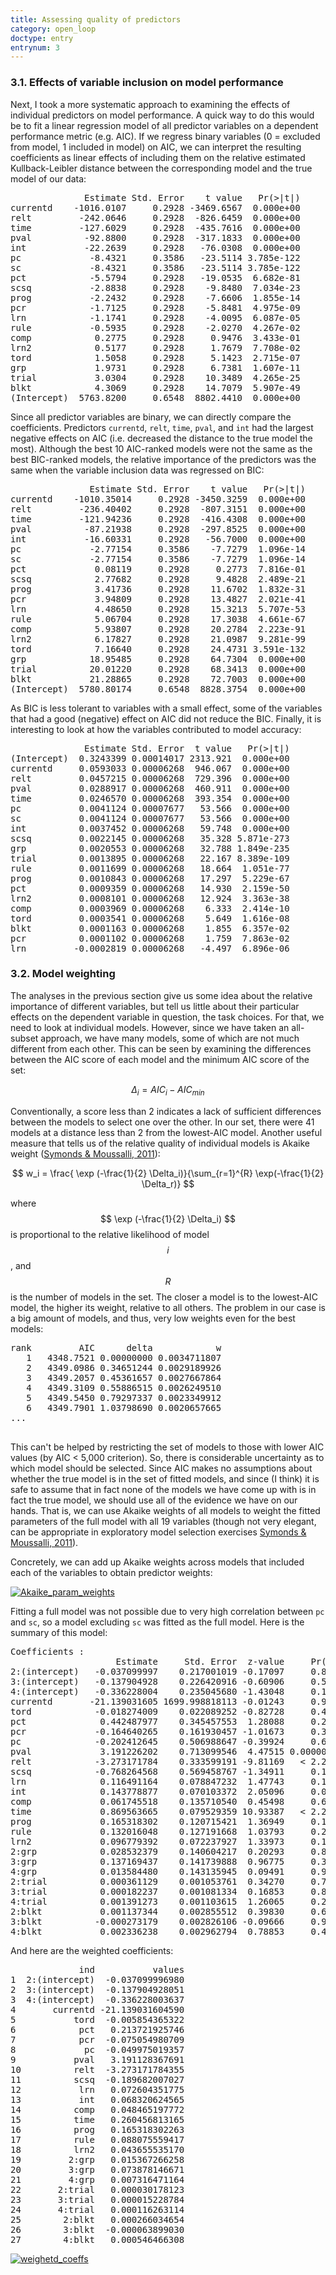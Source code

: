 ```yaml
---
title: Assessing quality of predictors
category: open_loop
doctype: entry
entrynum: 3
---
```


### 3.1. Effects of variable inclusion on model performance

Next, I took a more systematic approach to examining the effects of individual predictors on model performance. A quick way to do this would be to fit a linear regression model of all predictor variables on a dependent performance metric (e.g. AIC). If we regress binary variables (0 = excluded from model, 1 included in model) on AIC, we can interpret the resulting coefficients as linear effects of including them on the relative estimated Kullback-Leibler distance between the corresponding model and the true model of our data:

<pre class='codeblock'>
              Estimate Std. Error    t value   Pr(>|t|)
currentd    -1016.0107     0.2928 -3469.6567  0.000e+00
relt         -242.0646     0.2928  -826.6459  0.000e+00
time         -127.6029     0.2928  -435.7616  0.000e+00
pval          -92.8800     0.2928  -317.1833  0.000e+00
int           -22.2639     0.2928   -76.0308  0.000e+00
pc             -8.4321     0.3586   -23.5114 3.785e-122
sc             -8.4321     0.3586   -23.5114 3.785e-122
pct            -5.5794     0.2928   -19.0535  6.682e-81
scsq           -2.8838     0.2928    -9.8480  7.034e-23
prog           -2.2432     0.2928    -7.6606  1.855e-14
pcr            -1.7125     0.2928    -5.8481  4.975e-09
lrn            -1.1741     0.2928    -4.0095  6.087e-05
rule           -0.5935     0.2928    -2.0270  4.267e-02
comp            0.2775     0.2928     0.9476  3.433e-01
lrn2            0.5177     0.2928     1.7679  7.708e-02
tord            1.5058     0.2928     5.1423  2.715e-07
grp             1.9731     0.2928     6.7381  1.607e-11
trial           3.0304     0.2928    10.3489  4.265e-25
blkt            4.3069     0.2928    14.7079  5.907e-49
(Intercept)  5763.8200     0.6548  8802.4410  0.000e+00
</pre>

Since all predictor variables are binary, we can directly compare the coefficients. Predictors `currentd`, `relt`, `time`, `pval`, and `int` had the largest negative effects on AIC (i.e. decreased the distance to the true model the most). Although the best 10 AIC-ranked models were not the same as the best BIC-ranked models, the relative importance of the predictors was the same when the variable inclusion data was regressed on BIC:

<pre class='codeblock'>
               Estimate Std. Error    t value   Pr(>|t|)
currentd    -1010.35014     0.2928 -3450.3259  0.000e+00
relt         -236.40402     0.2928  -807.3151  0.000e+00
time         -121.94236     0.2928  -416.4308  0.000e+00
pval          -87.21938     0.2928  -297.8525  0.000e+00
int           -16.60331     0.2928   -56.7000  0.000e+00
pc             -2.77154     0.3586    -7.7279  1.096e-14
sc             -2.77154     0.3586    -7.7279  1.096e-14
pct             0.08119     0.2928     0.2773  7.816e-01
scsq            2.77682     0.2928     9.4828  2.489e-21
prog            3.41736     0.2928    11.6702  1.832e-31
pcr             3.94809     0.2928    13.4827  2.021e-41
lrn             4.48650     0.2928    15.3213  5.707e-53
rule            5.06704     0.2928    17.3038  4.661e-67
comp            5.93807     0.2928    20.2784  2.223e-91
lrn2            6.17827     0.2928    21.0987  9.281e-99
tord            7.16640     0.2928    24.4731 3.591e-132
grp            18.95485     0.2928    64.7304  0.000e+00
trial          20.01220     0.2928    68.3413  0.000e+00
blkt           21.28865     0.2928    72.7003  0.000e+00
(Intercept)  5780.80174     0.6548  8828.3754  0.000e+00
</pre>

As BIC is less tolerant to variables with a small effect, some of the variables that had a good (negative) effect on AIC did not reduce the BIC. Finally, it is interesting to look at how the variables contributed to model accuracy:

<pre class='codeblock'>
              Estimate Std. Error  t value   Pr(>|t|)
(Intercept)  0.3243399 0.00014017 2313.921  0.000e+00
currentd     0.0593033 0.00006268  946.067  0.000e+00
relt         0.0457215 0.00006268  729.396  0.000e+00
pval         0.0288917 0.00006268  460.911  0.000e+00
time         0.0246570 0.00006268  393.354  0.000e+00
pc           0.0041124 0.00007677   53.566  0.000e+00
sc           0.0041124 0.00007677   53.566  0.000e+00
int          0.0037452 0.00006268   59.748  0.000e+00
scsq         0.0022145 0.00006268   35.328 5.871e-273
grp          0.0020553 0.00006268   32.788 1.849e-235
trial        0.0013895 0.00006268   22.167 8.389e-109
rule         0.0011699 0.00006268   18.664  1.051e-77
prog         0.0010843 0.00006268   17.297  5.229e-67
pct          0.0009359 0.00006268   14.930  2.159e-50
lrn2         0.0008101 0.00006268   12.924  3.363e-38
comp         0.0003969 0.00006268    6.333  2.414e-10
tord         0.0003541 0.00006268    5.649  1.616e-08
blkt         0.0001163 0.00006268    1.855  6.357e-02
pcr          0.0001102 0.00006268    1.759  7.863e-02
lrn         -0.0002819 0.00006268   -4.497  6.896e-06
</pre>

### 3.2. Model weighting

The analyses in the previous section give us some idea about the relative importance of different variables, but tell us little about their particular effects on the dependent variable in question, the task choices. For that, we need to look at individual models. However, since we have taken an all-subset approach, we have many models, some of which are not much different from each other. This can be seen by examining the differences between the AIC score of each model and the minimum AIC score of the set:

$$ \Delta_i = AIC_i - AIC_{min} $$

Conventionally, a score less than 2 indicates a lack of sufficient differences between the models to select one over the other. In our set, there were 41 models at a distance less than 2 from the lowest-AIC model. Another useful measure that tells us of the relative quality of individual models is Akaike weight (<a href='{{base.url}}/pdfs/SymondsMoussalli_2011_ModelSelection.pdf' class='animated'>Symonds & Moussalli, 2011</a>):

$$ w_i = \frac{ \exp (-\frac{1}{2} \Delta_i)}{\sum_{r=1}^{R} \exp(-\frac{1}{2} \Delta_r)} $$

where $$ \exp (-\frac{1}{2} \Delta_i) $$ is proportional to the relative likelihood of model $$ i $$, and $$ R $$ is the number of models in the set. The closer a model is to the lowest-AIC model, the higher its weight, relative to all others. The problem in our case is a big amount of models, and thus, very low weights even for the best models:

<pre class='codeblock'>
rank         AIC      delta            w
   1   4348.7521 0.00000000 0.0034711807
   2   4349.0986 0.34651244 0.0029189926
   3   4349.2057 0.45361657 0.0027667864
   4   4349.3109 0.55886515 0.0026249510
   5   4349.5450 0.79297337 0.0023349912
   6   4349.7901 1.03798690 0.0020657665
...

</pre>

This can't be helped by restricting the set of models to those with lower AIC values (by AIC < 5,000 criterion). So, there is considerable uncertainty as to which model should be selected. Since AIC makes no assumptions about whether the true model is in the set of fitted models, and since (I think) it is safe to assume that in fact none of the models we have come up with is in fact the true model, we should use all of the evidence we have on our hands. That is, we can use Akaike weights of all models to weight the fitted parameters of the full model with all 19 variables (though not very elegant, can be appropriate in exploratory model selection exercises <a href='{{base.url}}/pdfs/SymondsMoussalli_2011_ModelSelection.pdf' class='animated'>Symonds & Moussalli, 2011</a>).

Concretely, we can add up Akaike weights across models that included each of the variables to obtain predictor weights:

<a href='{{site.baseurl}}/r/param_weights.svg'><img src='{{site.baseurl}}/r/param_weights.svg' alt='Akaike_param_weights'></a>

Fitting a full model was not possible due to very high correlation between `pc` and `sc`, so a model excluding `sc` was fitted as the full model. Here is the summary of this model:

<pre class='codeblock'>
Coefficients :
                    Estimate     Std. Error  z-value     Pr(>|z|)    
2:(intercept)   -0.037099997    0.217001019 -0.17097     0.864250    
3:(intercept)   -0.137904928    0.226420916 -0.60906     0.542482    
4:(intercept)   -0.336228004    0.235045680 -1.43048     0.152579    
currentd       -21.139031605 1699.998818113 -0.01243     0.990079    
tord            -0.018274009    0.022089252 -0.82728     0.408078    
pct              0.442487977    0.345457553  1.28088     0.200238    
pcr             -0.164640265    0.161930457 -1.01673     0.309280    
pc              -0.202412645    0.506988647 -0.39924     0.689713    
pval             3.191226202    0.713099546  4.47515 0.0000076358 ***
relt            -3.273171784    0.333599191 -9.81169   < 2.22e-16 ***
scsq            -0.768264568    0.569458767 -1.34911     0.177300    
lrn              0.116491164    0.078847232  1.47743     0.139561    
int              0.143778877    0.070103372  2.05096     0.040271 *  
comp             0.061745518    0.135710540  0.45498     0.649124    
time             0.869563665    0.079529359 10.93387   < 2.22e-16 ***
prog             0.165318302    0.120715421  1.36949     0.170847    
rule             0.132016048    0.127191668  1.03793     0.299303    
lrn2             0.096779392    0.072237927  1.33973     0.180333    
2:grp            0.028532379    0.140604217  0.20293     0.839192    
3:grp            0.137169437    0.141739888  0.96775     0.333167    
4:grp            0.013584480    0.143135945  0.09491     0.924389    
2:trial          0.000361129    0.001053761  0.34270     0.731820    
3:trial          0.000182237    0.001081334  0.16853     0.866167    
4:trial          0.001391273    0.001103615  1.26065     0.207435    
2:blkt           0.001137344    0.002855512  0.39830     0.690411    
3:blkt          -0.000273179    0.002826106 -0.09666     0.922994    
4:blkt           0.002336238    0.002962794  0.78853     0.430390    
</pre>

And here are the weighted coefficients:

<pre class='codeblock'>
             ind           values
1  2:(intercept)  -0.037099996980
2  3:(intercept)  -0.137904928051
3  4:(intercept)  -0.336228003637
4       currentd -21.139031604590
5           tord  -0.005854365322
6            pct   0.213721925746
7            pcr  -0.075054980709
8             pc  -0.049975019357
9           pval   3.191128367691
10          relt  -3.273171784355
11          scsq  -0.189682007027
12           lrn   0.072604351775
13           int   0.068320624565
14          comp   0.048465197772
15          time   0.260456813165
16          prog   0.165318302263
17          rule   0.088075559417
18          lrn2   0.043655535170
19         2:grp   0.015367266258
20         3:grp   0.073878146671
21         4:grp   0.007316471164
22       2:trial   0.000030178123
23       3:trial   0.000015228784
24       4:trial   0.000116263114
25        2:blkt   0.000266034654
26        3:blkt  -0.000063899030
27        4:blkt   0.000546466308
</pre>

<a href='{{site.baseurl}}/r/weighted_coeffs.svg'><img src='{{site.baseurl}}/r/weighted_coeffs.svg' alt='weighetd_coeffs'></a>